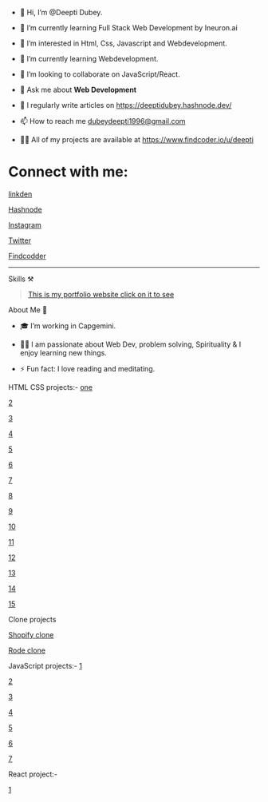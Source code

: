 - 👋 Hi, I’m @Deepti Dubey.

- 🌱 I’m currently learning Full Stack Web Development by Ineuron.ai

- 👀 I’m interested in Html, Css, Javascript and Webdevelopment.

- 🌱 I’m currently learning Webdevelopment.

- 👯 I’m looking to collaborate on JavaScript/React.

- 💬 Ask me about **Web Development**

- 📝 I regularly write articles on https://deeptidubey.hashnode.dev/

- 📫 How to reach me dubeydeepti1996@gmail.com

- 👨‍💻 All of my projects are available at https://www.findcoder.io/u/deepti

# Connect with me:

[linkden](https://linkedin.com/in/deepti-dubey-83101220b)

[Hashnode](https://deeptidubey.hashnode.dev/)

[Instagram](https://www.instagram.com/deepti_webdev/)

[Twitter](https://twitter.com/DeeptiD70928388)

[Findcodder](https://www.findcoder.io/u/deepti)


 <hr/>
 
 Skills ⚒️
 
 
 
 
>  [This is my portfolio website click on it to see](https://deeptiportfolio-websites.netlify.app/)
 
About Me 🚀

- 🎓 I’m working in Capgemini.

- 👨‍💻 I am passionate about Web Dev, problem solving, Spirituality & I enjoy learning new things.

- ⚡ Fun fact:  I love reading and meditating.

HTML CSS projects:-
[one](https://github.com/DeeptiDaisy/Ineuron01)

[2](https://github.com/DeeptiDaisy/LcoProject02)

[3](https://github.com/DeeptiDaisy/Justice)

[4](https://github.com/DeeptiDaisy/LcoProject04)

[5](https://github.com/DeeptiDaisy/LcoProject-05)

[6](https://github.com/DeeptiDaisy/LcoProject-06)

[7](https://github.com/DeeptiDaisy/Project-07)

[8](https://github.com/DeeptiDaisy/WebDesign-08)

[9](https://github.com/DeeptiDaisy/Developer-page09)

[10](https://github.com/DeeptiDaisy/Interior_design)

[11](https://github.com/DeeptiDaisy/Web-services-11)

[12](https://github.com/DeeptiDaisy/Web-designing-12)

[13](https://github.com/DeeptiDaisy/Project-13)

[14](https://github.com/DeeptiDaisy/LcoProject-14)

[15](https://github.com/DeeptiDaisy/Lcoproject-15)

Clone projects

[Shopify clone](https://github.com/DeeptiDaisy/ShopifyClone)
 
[Rode clone](https://github.com/DeeptiDaisy/RodeWebsite)


JavaScript projects:-
[1](https://github.com/DeeptiDaisy/CountDown)

[2](https://github.com/DeeptiDaisy/QRcodegenerator)

[3](https://github.com/DeeptiDaisy/Password-genrator)

[4](https://github.com/DeeptiDaisy/Accordian)

[5](https://github.com/DeeptiDaisy/Naming-Conversion)

[6](https://github.com/DeeptiDaisy/Jokes-generator)

[7]()

React project:-

[1](https://github.com/DeeptiDaisy/tiktoktoereactjs)

 
